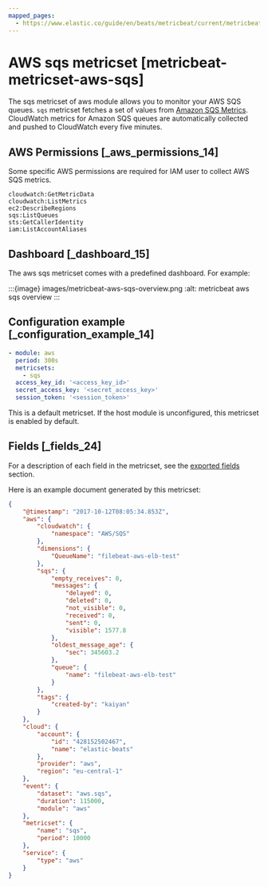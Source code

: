 ```yaml
---
mapped_pages:
  - https://www.elastic.co/guide/en/beats/metricbeat/current/metricbeat-metricset-aws-sqs.html
---
```


# AWS sqs metricset [metricbeat-metricset-aws-sqs]

The sqs metricset of aws module allows you to monitor your AWS SQS queues. `sqs` metricset fetches a set of values from [Amazon SQS Metrics](https://docs.aws.amazon.com/AWSSimpleQueueService/latest/SQSDeveloperGuide/sqs-available-cloudwatch-metrics.html). CloudWatch metrics for Amazon SQS queues are automatically collected and pushed to CloudWatch every five minutes.


## AWS Permissions [_aws_permissions_14]

Some specific AWS permissions are required for IAM user to collect AWS SQS metrics.

```
cloudwatch:GetMetricData
cloudwatch:ListMetrics
ec2:DescribeRegions
sqs:ListQueues
sts:GetCallerIdentity
iam:ListAccountAliases
```


## Dashboard [_dashboard_15]

The aws sqs metricset comes with a predefined dashboard. For example:

:::{image} images/metricbeat-aws-sqs-overview.png
:alt: metricbeat aws sqs overview
:::


## Configuration example [_configuration_example_14]

```yaml
- module: aws
  period: 300s
  metricsets:
    - sqs
  access_key_id: '<access_key_id>'
  secret_access_key: '<secret_access_key>'
  session_token: '<session_token>'
```

This is a default metricset. If the host module is unconfigured, this metricset is enabled by default.

## Fields [_fields_24]

For a description of each field in the metricset, see the [exported fields](/reference/metricbeat/exported-fields-aws.md) section.

Here is an example document generated by this metricset:

```json
{
    "@timestamp": "2017-10-12T08:05:34.853Z",
    "aws": {
        "cloudwatch": {
            "namespace": "AWS/SQS"
        },
        "dimensions": {
            "QueueName": "filebeat-aws-elb-test"
        },
        "sqs": {
            "empty_receives": 0,
            "messages": {
                "delayed": 0,
                "deleted": 0,
                "not_visible": 0,
                "received": 0,
                "sent": 0,
                "visible": 1577.8
            },
            "oldest_message_age": {
                "sec": 345603.2
            },
            "queue": {
                "name": "filebeat-aws-elb-test"
            }
        },
        "tags": {
            "created-by": "kaiyan"
        }
    },
    "cloud": {
        "account": {
            "id": "428152502467",
            "name": "elastic-beats"
        },
        "provider": "aws",
        "region": "eu-central-1"
    },
    "event": {
        "dataset": "aws.sqs",
        "duration": 115000,
        "module": "aws"
    },
    "metricset": {
        "name": "sqs",
        "period": 10000
    },
    "service": {
        "type": "aws"
    }
}
```


